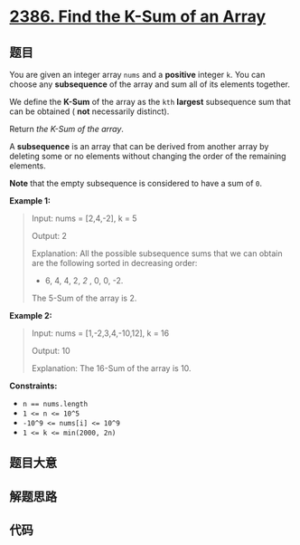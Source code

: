 # [2386. Find the K-Sum of an Array](https://leetcode.com/problems/find-the-k-sum-of-an-array/)

## 题目

You are given an integer array `nums` and a **positive** integer `k`. You can
choose any **subsequence** of the array and sum all of its elements together.

We define the **K-Sum** of the array as the `kth` **largest** subsequence sum
that can be obtained ( **not** necessarily distinct).

Return _the K-Sum of the array_.

A **subsequence** is an array that can be derived from another array by
deleting some or no elements without changing the order of the remaining
elements.

**Note** that the empty subsequence is considered to have a sum of `0`.

**Example 1:**

> Input: nums = [2,4,-2], k = 5
>
> Output: 2
>
> Explanation: All the possible subsequence sums that we can obtain are the following sorted in decreasing order:
>
> - 6, 4, 4, 2, _2_ , 0, 0, -2.
>
> The 5-Sum of the array is 2.

**Example 2:**

> Input: nums = [1,-2,3,4,-10,12], k = 16
>
> Output: 10
>
> Explanation: The 16-Sum of the array is 10.

**Constraints:**

- `n == nums.length`
- `1 <= n <= 10^5`
- `-10^9 <= nums[i] <= 10^9`
- `1 <= k <= min(2000, 2n)`

## 题目大意

## 解题思路

## 代码

```javascript

```
